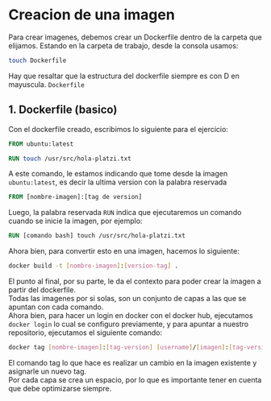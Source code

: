 # Creacion de una imagen  
Para crear imagenes, debemos crear un Dockerfile dentro de la carpeta que elijamos. Estando en la carpeta de trabajo, desde la consola usamos:  
```bash
touch Dockerfile
```  
Hay que resaltar que la estructura del dockerfile siempre es con D en mayuscula. `Dockerfile`

## 1. Dockerfile (basico)
Con el dockerfile creado, escribimos lo siguiente para el ejercicio:  
```dockerfile
FROM ubuntu:latest

RUN touch /usr/src/hola-platzi.txt
```  
A este comando, le estamos indicando que tome desde la imagen `ubuntu:latest`, es decir la ultima version con la palabra reservada 
```dockerfile 
FROM [nombre-imagen]:[tag de version]
```
Luego, la palabra reservada `RUN` indica que ejecutaremos un comando cuando se inicie la imagen, por ejemplo:  
```dockerfile
RUN [comando bash] touch /usr/src/hola-platzi.txt
``` 
Ahora bien, para convertir esto en una imagen, hacemos lo siguiente:  
```bash
docker build -t [nombre-imagen]:[version-tag] .
```  
El punto al final, por su parte, le da el contexto para poder crear la imagen a partir del dockerfile.  
Todas las imagenes por si solas, son un conjunto de capas a las que se apuntan con cada comando.  
Ahora bien, para hacer un login en docker con el docker hub, ejecutamos `docker login` lo cual se configuro previamente, y para apuntar a nuestro repositorio, ejecutamos el siguiente comando:
```bash
docker tag [nombre-imagen]:[tag-version] [username]/[imagen]:[tag-version]
```  
El comando tag lo que hace es realizar un cambio en la imagen existente y asignarle un nuevo tag.  
Por cada capa se crea un espacio, por lo que es importante tener en cuenta que debe optimizarse siempre.